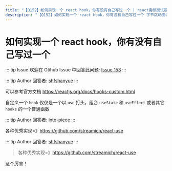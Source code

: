 ```yaml
---
title: "【Q152】如何实现一个 react hook，你有没有自己写过一个 | react高频面试题"
description: "【Q152】如何实现一个 react hook，你有没有自己写过一个 字节跳动面试题、阿里腾讯面试题、美团小米面试题。"
---
```


# 如何实现一个 react hook，你有没有自己写过一个

::: tip Issue
欢迎在 Gtihub Issue 中回答此问题: [Issue 153](https://github.com/shfshanyue/Daily-Question/issues/153)
:::

::: tip Author
回答者: [shfshanyue](https://github.com/shfshanyue)
:::

可以参考官方文档 <https://reactjs.org/docs/hooks-custom.html>

自定义一个 `hook` 仅仅是一个以 `use` 打头，组合 `useState` 和 `useEffect` 或者其它 `hooks` 的一个普通函数

::: tip Author
回答者: [into-piece](https://github.com/into-piece)
:::

各种优秀实现=》https://github.com/streamich/react-use

::: tip Author
回答者: [shfshanyue](https://github.com/shfshanyue)
:::

> 各种优秀实现=》https://github.com/streamich/react-use

这个厉害！
